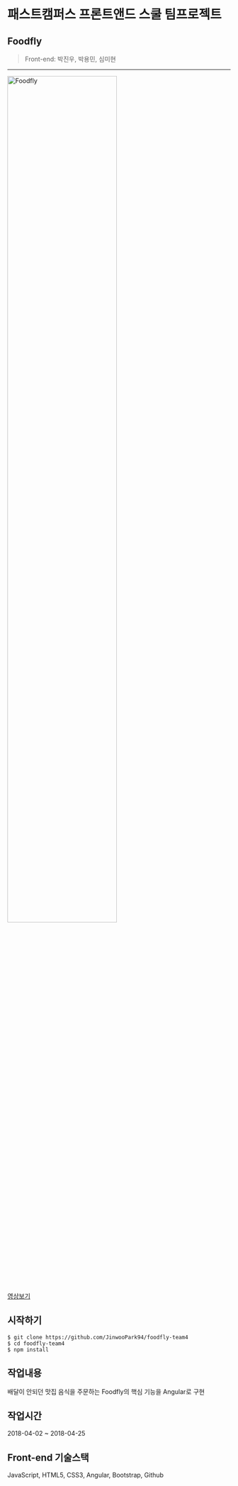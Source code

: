 # 패스트캠퍼스 프론트앤드 스쿨 팀프로젝트

## Foodfly
> Front-end: 박진우, 박용민, 심미현
---

<img alt="Foodfly" src="./src/assets/images/Foodfly.png" width="70%" href="https://www.youtube.com/watch?v=vOMtG2pg-gY">

[영상보기](https://www.youtube.com/watch?v=vOMtG2pg-gY)

## 시작하기
```shell
$ git clone https://github.com/JinwooPark94/foodfly-team4
$ cd foodfly-team4
$ npm install
```

## 작업내용
배달이 안되던 맛집 음식을 주문하는 Foodfly의 핵심 기능을 Angular로 구현

## 작업시간
2018-04-02 ~ 2018-04-25

## Front-end 기술스택
JavaScript, HTML5, CSS3, Angular, Bootstrap, Github


<!-- # Foodfly

This project was generated with [Angular CLI](https://github.com/angular/angular-cli) version 1.7.3.

## Development server

Run `ng serve` for a dev server. Navigate to `http://localhost:4200/`. The app will automatically reload if you change any of the source files.

## Code scaffolding

Run `ng generate component component-name` to generate a new component. You can also use `ng generate directive|pipe|service|class|guard|interface|enum|module`.

## Build

Run `ng build` to build the project. The build artifacts will be stored in the `dist/` directory. Use the `-prod` flag for a production build.

## Running unit tests

Run `ng test` to execute the unit tests via [Karma](https://karma-runner.github.io).

## Running end-to-end tests

Run `ng e2e` to execute the end-to-end tests via [Protractor](http://www.protractortest.org/).

## Further help

To get more help on the Angular CLI use `ng help` or go check out the [Angular CLI README](https://github.com/angular/angular-cli/blob/master/README.md). -->
